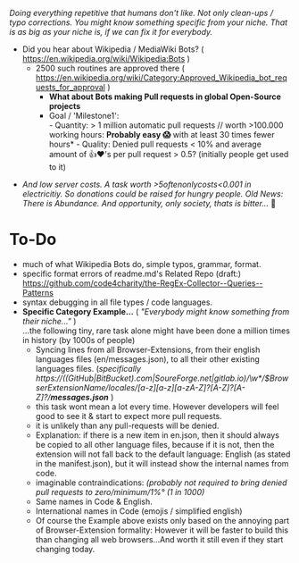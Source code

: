 _Doing everything repetitive that humans don't like. Not only clean-ups / typo corrections. You might know something specific from your niche. That is as big as your niche is, if we can fix it for everybody._

- Did you hear about Wikipedia / MediaWiki Bots? ( https://en.wikipedia.org/wiki/Wikipedia:Bots ) 
  - 2500 such routines are approved there ( https://en.wikipedia.org/wiki/Category:Approved_Wikipedia_bot_requests_for_approval )
     - **What about Bots making Pull requests in global Open-Source projects**
     - Goal / 'Milestone1':   
           - Quantity:  > 1 million automatic pull requests // worth >100.000 working hours: **Probably easy 😱** with at least 30 times fewer hours*
           - Quality: Denied pull requests < 10% and average amount of 👍❤'s per pull request > 0.5? (initially people get used to it)    

* _And low server costs. A task worth >$5 often only costs <$0.001 in electricitiy. So donations could be raised for hungry people. Old News: There is Abundance. And opportunity, only society, thats is bitter..._ 🤔 

# To-Do
- much of what Wikipedia Bots do, simple typos, grammar, format.
- specific format errors of readme.md's 
Related Repo (draft:)  https://github.com/code4charity/the-RegEx-Collector--Queries--Patterns
- syntax debugging in all file types / code languages. 
- **Specific Category Example...** ( _"Everybody might know something from their niche..."_ ) <br> ...the following tiny, rare task alone might have been done a million times in history (by 1000s of people)
  - Syncing lines from all Browser-Extensions, from their english languages files (en/messages.json), to all their other existing languages files.  (_specifically  https://((GitHub|BitBucket).com|SoureForge.net|gitlab.io)/\w*/$BrowserExtensionName/_locales/[a-z][a-z][a-zA-Z_]?[A-Z]?[A-Z]?/**messages.json**_ )
  - this task wont mean a lot every time. However developers will feel good to see it & start to expect more pull requests.
  - it is unlikely than any pull-requests will be denied.
  - Explanation: if there is a new item in en.json, then it should always be copied to all other language files, because if it is not, then the extension will not fall back to the default language: English (as stated in the manifest.json), but it will instead show the internal names from code.
  - imaginable contraindications:   _(probably not required to bring denied pull requests to zero/minimum/1%° (1 in 1000)_ 
  - Same names in Code & English.
  - International names in Code (emojis / simplified english)
  - Of course the Example above exists only based on the annoying part of Browser-Extension formality:  However it will be faster to build this than changing all web browsers...And worth it still even if they start changing today.


